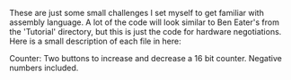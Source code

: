 These are just some small challenges I set myself to get familiar with assembly language. A lot of the code will look
similar to Ben Eater's from the 'Tutorial' directory, but this is just the code for hardware negotiations. Here is a small description of 
each file in here:

Counter: Two buttons to increase and decrease a 16 bit counter. Negative numbers included.
